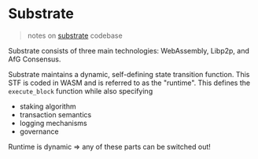 # Substrate

> notes on [substrate](https://github.com/paritytech/substrate) codebase

Substrate consists of three main technologies: WebAssembly, Libp2p, and AfG Consensus.

Substrate maintains a dynamic, self-defining state transition function. This STF is coded in WASM and is referred to as the "runtime". This defines the ```execute_block``` function while also specifying 
* staking algorithm
* transaction semantics
* logging mechanisms
* governance

Runtime is dynamic => any of these parts can be switched out!